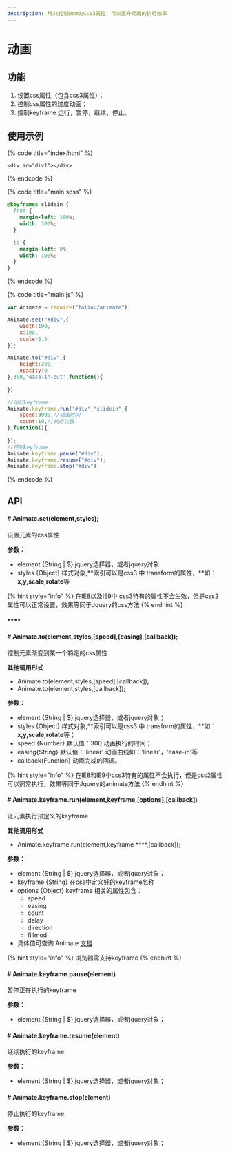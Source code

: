 ```yaml
---
description: 用Js控制Dom的Css3属性，可以提升动画的执行效率
---
```


# 动画

## 功能

1. 设置css属性（包含css3属性）；
2. 控制css属性的过度动画；
3. 控制keyframe 运行，暂停，继续，停止。

## 使用示例

{% code title="index.html" %}
```markup
<div id="div1"></div>
```
{% endcode %}

{% code title="main.scss" %}
```css
@keyframes slidein {
  from {
    margin-left: 100%;
    width: 300%;
  }

  to {
    margin-left: 0%;
    width: 100%;
  }
}
```
{% endcode %}

{% code title="main.js" %}
```javascript
var Animate = require("foliou/animate");

Animate.set("#div",{
    width:100,
    x:100,
    scale:0.5
});

Animate.to("#div",{
    height:200,
    opacity:0
},300,'ease-in-out',function(){
    
})

//运行keyframe
Animate.keyframe.run("#div","slidein",{
    speed:3000,//动画时间
    count:10,//执行次数
},function(){
    
});
//控制keyframe
Animate.keyframe.pause("#div");
Animate.keyframe.resume("#div");
Animate.keyframe.stop("#div");
```
{% endcode %}

## API

####  **\# Animate.set\(element,styles\);**

 设置元素的css属性

**参数：**

* element {String \| $}  jquery选择器，或者jquery对象
* styles {Object} 样式对象,**索引可以是css3 中 transform的属性，**如： **x,y,scale,rotate**等

{% hint style="info" %}
在IE8以及IE9中 css3特有的属性不会生效，但是css2属性可以正常设置，效果等同于Jquery的css方法
{% endhint %}

#### \*\*\*\*

#### **\# Animate.to\(element,styles,\[speed\],\[**easing**\],\[callback\]\);**

 控制元素渐变到某一个特定的css属性

**其他调用形式**

* Animate.to\(element,styles,\[speed\],\[callback\]\);
* Animate.to\(element,styles,\[callback\]\);

**参数：**

* element {String \| $}  jquery选择器，或者jquery对象；
* styles {Object} 样式对象,**索引可以是css3 中 transform的属性，**如： **x,y,scale,rotate**等；
* speed {Number} 默认值：300 动画执行的时间；
* easing{String} 默认值：'linear' 动画曲线如：'linear'，'ease-in'等
* callback{Function} 动画完成的回调。

{% hint style="info" %}
在IE8和IE9中css3特有的属性不会执行，但是css2属性可以照常执行，效果等同于Jquery的animate方法
{% endhint %}

#### 

#### \# Animate.keyframe.run\(element,keyframe,\[options\],\[callback\]\)

 让元素执行预定义的keyframe

**其他调用形式**

* Animate.keyframe.run\(element,keyframe ****,\[callback\]\);

**参数：**

* element {String \| $}  jquery选择器，或者jquery对象；
* keyframe {String} 在css中定义好的keyframe名称
* options {Object} keyframe 相关的属性包含：
  * speed 
  * easing
  * count
  * delay
  * direction
  * fillmod
* 具体值可查询 Animate [文档](https://developer.mozilla.org/zh-CN/docs/Web/CSS/animation)

{% hint style="info" %}
 浏览器需支持keyframe
{% endhint %}

#### 

#### \# Animate.keyframe.pause\(element\)

暂停正在执行的keyframe

**参数：**

* element {String \| $}  jquery选择器，或者jquery对象；



#### \# Animate.keyframe.resume\(element\)

继续执行的keyframe

**参数：**

* element {String \| $}  jquery选择器，或者jquery对象；



#### \# Animate.keyframe.stop\(element\)

停止执行的keyframe

**参数：**

* element {String \| $}  jquery选择器，或者jquery对象；


